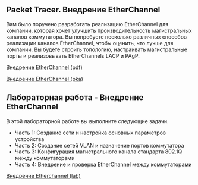 <!-- 6.4.1 -->
## Packet Tracer. Внедрение EtherChannel

Вам было поручено разработать реализацию EtherChannel для компании, которая хочет улучшить производительность магистральных каналов коммутатора. Вы попробуете несколько различных способов реализации каналов EtherChannel, чтобы оценить, что лучше для компании. Вы будете строить топологию, настраивать магистральные порты и реализовывать EtherChannels LACP и PAgP.

[Внедрение EtherChannel (pdf)](./assets/6.4.1-packet-tracer---implement-etherchannel_ru-RU.pdf)

[Внедрение EtherChannel (pka)](./assets/6.4.1-packet-tracer---implement-etherchannel_ru-RU.pka)

<!-- 6.4.2 -->
## Лабораторная работа - Внедрение EtherChannel

В этой лабораторной работе вы выполните следующие задачи.
* Часть 1: Создание сети и настройка основных параметров устройства
* Часть 2: Создание сетей VLAN и назначение портов коммутатора
* Часть 3: Конфигурация магистрального канала стандарта 802.1Q между коммутаторами
* Часть 4: Внедрение и проверка EtherChannel между коммутаторами

[Внедрение Etherchannel (lab)](./assets/6.4.2-lab---implement-etherchannel_ru-RU.pdf)